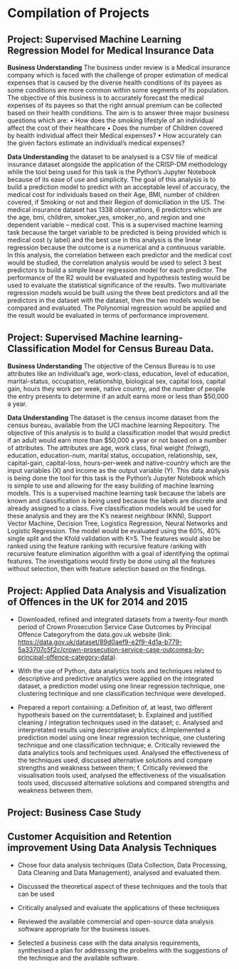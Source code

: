 # Compilation of Projects

## Project: Supervised Machine Learning Regression Model for Medical Insurance Data

**Business Understanding**
The business under review is a Medical insurance company which is faced with the challenge of proper estimation of medical expenses that is caused by the diverse health conditions of its payees as some conditions are more common within some segments of its population. The objective of this business is to accurately forecast the medical expenses of its payees so that the right annual premium can be collected based on their health conditions. The aim is to answer three major business questions which are: 
•	How does the smoking lifestyle of an individual affect the cost of their healthcare
•	Does the number of Children covered by health individual affect their Medical expenses?
•	How accurately can the given factors estimate an individual’s medical expenses?


**Data Understanding** 
the dataset to be analysed is a CSV file of medical insurance dataset alongside the application of the CRISP-DM methodology while the tool being used for this task is the Python’s Jupyter Notebook because of its ease of use and simplicity. The goal of this analysis is to build a prediction model to predict with an acceptable level of accuracy, the medical cost for individuals based on their Age, BMI, number of children covered, if Smoking or not and their Region of domiciliation in the US. 
The medical insurance dataset has 1338 observations, 6 predictors which are the age, bmi, children, smoker_yes, smoker_no, and region and one dependent variable – medical cost. This is a supervised machine learning task because the target variable to be predicted is being provided which is medical cost (y label) and the best use in this analysis is the linear regression because the outcome is a numerical and a continuous variable. In this analysis, the correlation between each predictor and the medical cost would be studied, the correlation analysis would be used to select 3 best predictors to build a simple linear regression model for each predictor. The performance of the R2 would be evaluated and hypothesis testing would be used to evaluate the statistical significance of the results. Two multivariate regression models would be built using the three best predictors and all the predictors in the dataset with the dataset, then the two models would be compared and evaluated. The Polynomial regression would be applied and the result would be evaluated in terms of performance improvement.

## Project: Supervised Machine learning-Classification Model for Census Bureau Data.
**Business Understanding**
The objective of the Census Bureau is to use attributes like an individual’s age, work-class, education, level of education, marital-status, occupation, relationship, biological sex, capital loss, capital gain, hours they work per week, native country, and the number of people the entry presents to determine if an adult earns more or less than $50,000 a year. 

**Data Understanding**
The dataset is the census income dataset from the census bureau, available from the UCI machine learning Repository. The objective of this analysis is to build a classification model that would predict if an adult would earn more than $50,000 a year or not based on a number of attributes.
The attributes are age, work class, final weight (fnlwgt), education, education-num, marital status, occupation, relationship, sex, capital-gain, capital-loss, hours-per-week and native-country which are the input variables (X) and income as the output variable (Y).
This data analysis is being done the tool for this task is the Python’s Jupyter Notebook which is simple to use and allowing for the easy building of machine learning models. This is a supervised machine learning task because the labels are known and classification is being used because the labels are discrete and already assigned to a class. Five classification models would be used for these analysis and they are the K’s nearest neighbour (KNN), Support Vector Machine, Decision Tree, Logistics Regression, Neural Networks and Logistic Regression.  The model would be evaluated using the 60%, 40% single split and the Kfold validation with K=5. The features would also be ranked using the feature ranking with recursive feature ranking with recursive feature elimination algorithm with a goal of identifying the optimal features. The investigations would firstly be done using all the features without selection, then with feature selection based on the findings. 


## Project: Applied Data Analysis and Visualization of Offences in the UK for 2014 and 2015

* Downloaded, refined and integrated datasets from a twenty-four month period of Crown Prosecution Service Case Outcomes by Principal Offence Categoryfrom the data.gov.uk website (link: https://data.gov.uk/dataset/89d0aef9-e2f9-4d1a-b779-5a33707c5f2c/crown-prosecution-service-case-outcomes-by-principal-offence-category-data).

* With the use of Python, data analytics tools and techniques related to descriptive and predictive analytics were applied on the integrated dataset, a prediction model using one linear regression technique, one clustering technique and one classification technique were developed.

* Prepared a report containing: a.Definition of, at least, two different hypothesis based on the currentdataset; b. Explained and justified cleaning / integration techniques used in the dataset; c. Analysed and interpretated results using descriptive analytics; d.Implemented a prediction model using one linear regression technique, one clustering technique and one classification technique; e. Critically reviewed the data analytics tools and techniques used. Analysed the effectiveness of the techniques used, discussed alternative solutions and compare strengths and weakness between them; f. Critically reviewed the visualisation tools used, analysed the effectiveness of the visualisation tools used, discussed alternative solutions and compared strengths and weakness between them.

## Project: Business Case Study
## Customer Acquisition and Retention improvement Using Data Analysis Techniques

* Chose four data analysis techniques (Data Collection, Data Processing, Data Cleaning and Data Management), analysed and evaluated them.

* Discussed the theoretical aspect of these techniques and the tools that can be used

* Critically analysed and evaluate the applications of these techniques

* Reviewed the available commercial and open-source data analysis software appropriate for the business issues.

* Selected a business case with the data analysis requirements, synthesised a plan for addressing the probelms with the suggestions of the technique and the available software.
